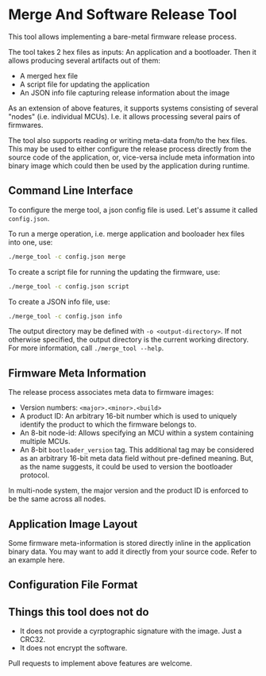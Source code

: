 # Merge And Software Release Tool

This tool allows implementing a bare-metal firmware release process.

The tool takes 2 hex files as inputs: An application and a bootloader. Then it allows producing several artifacts out of them:

* A merged hex file
* A script file for updating the application
* An JSON info file capturing release information about the image

As an extension of above features, it supports systems consisting of several "nodes" (i.e. individual MCUs). I.e. it allows processing several pairs of firmwares.

The tool also supports reading or writing meta-data from/to the hex files. This may be used to either configure the release process directly from the source code of the application, or, vice-versa include meta information into binary image which could then be used by the application during runtime.

## Command Line Interface

To configure the merge tool, a json config file is used. Let's assume it called `config.json`.

To run a merge operation, i.e. merge application and booloader hex files into one, use:

```sh
./merge_tool -c config.json merge
```

To create a script file for running the updating the firmware, use:

```sh
./merge_tool -c config.json script
```

To create a JSON info file, use:

```sh
./merge_tool -c config.json info
```

The output directory may be defined with `-o <output-directory>`. If not otherwise specified, the output directory is the current working directory. For more information, call `./merge_tool --help`.

## Firmware Meta Information

The release process associates meta data to firmware images:

* Version numbers: `<major>.<minor>.<build>`
* A product ID: An arbitrary 16-bit number which is used to uniquely identify the product to which the firmware belongs to.
* An 8-bit node-id: Allows specifying an MCU within a system containing multiple MCUs.
* An 8-bit `bootloader_version` tag. This additional tag may be considered as an arbitrary 16-bit meta data field without pre-defined meaning. But, as the name suggests, it could be used to version the bootloader protocol.

In multi-node system, the major version and the product ID is enforced to be the same across all nodes.

## Application Image Layout

Some firmware meta-information is stored directly inline in the application binary data. You may want to add it directly from your source code. Refer to an example here.

## Configuration File Format

## Things this tool does not do

* It does not provide a cyrptographic signature with the image. Just a CRC32.
* It does not encrypt the software.

 Pull requests to implement above features are welcome.
